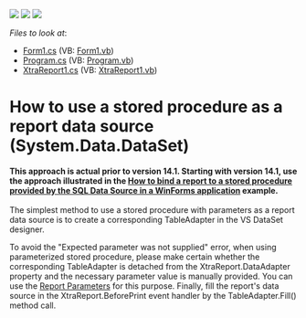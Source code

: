 <!-- default badges list -->
![](https://img.shields.io/endpoint?url=https://codecentral.devexpress.com/api/v1/VersionRange/128603789/10.2.3%2B)
[![](https://img.shields.io/badge/Open_in_DevExpress_Support_Center-FF7200?style=flat-square&logo=DevExpress&logoColor=white)](https://supportcenter.devexpress.com/ticket/details/E1740)
[![](https://img.shields.io/badge/📖_How_to_use_DevExpress_Examples-e9f6fc?style=flat-square)](https://docs.devexpress.com/GeneralInformation/403183)
<!-- default badges end -->
<!-- default file list -->
*Files to look at*:

* [Form1.cs](./CS/Form1.cs) (VB: [Form1.vb](./VB/Form1.vb))
* [Program.cs](./CS/Program.cs) (VB: [Program.vb](./VB/Program.vb))
* [XtraReport1.cs](./CS/XtraReport1.cs) (VB: [XtraReport1.vb](./VB/XtraReport1.vb))
<!-- default file list end -->
# How to use a stored procedure as a report data source (System.Data.DataSet)


<p><strong>This approach is actual prior to version 14.1. Starting with version 14.1, use the approach illustrated in the <a href="https://www.devexpress.com/Support/Center/p/T227366">How to bind a report to a stored procedure provided by the SQL Data Source in a WinForms application</a> example.</strong><br /><br />The simplest method to use a stored procedure with parameters as a report data source is to create a corresponding TableAdapter in the VS DataSet designer.</p>
<p>To avoid the "Expected parameter was not supplied" error, when using parameterized stored procedure, please make certain whether the corresponding TableAdapter is detached from the XtraReport.DataAdapter property and the necessary parameter value is manually provided. You can use the <a href="http://documentation.devexpress.com/#XtraReports/CustomDocument4812">Report Parameters</a> for this purpose. Finally, fill the report's data source in the XtraReport.BeforePrint event handler by the TableAdapter.Fill() method call.</p>

<br/>


